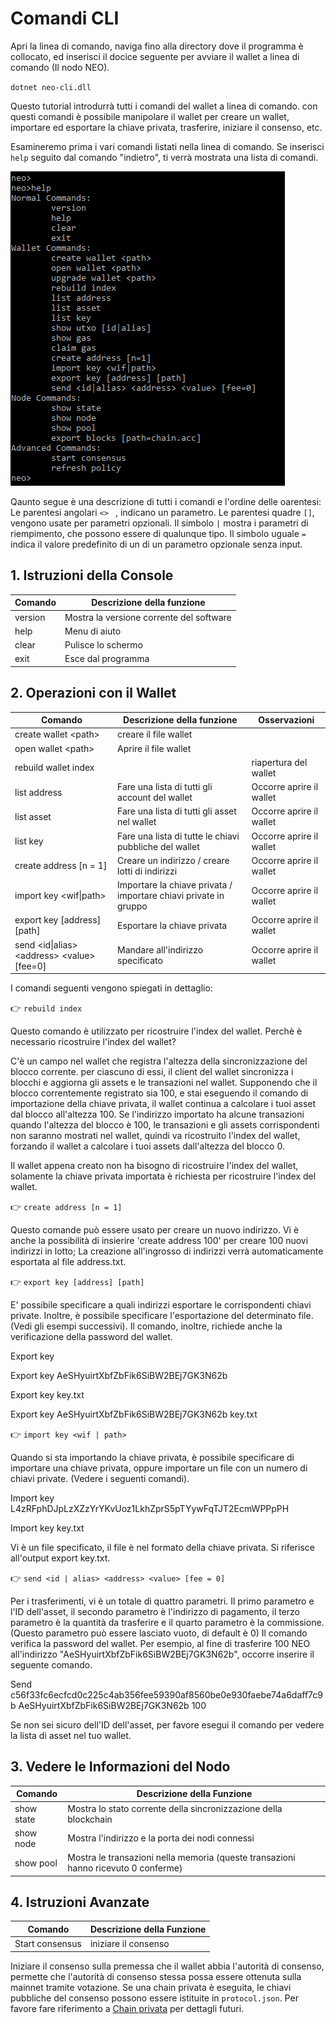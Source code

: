 # Comandi CLI

Apri la linea di comando, naviga fino alla directory dove il programma è collocato, ed inserisci il docice seguente per avviare il wallet a linea di comando (Il nodo NEO).

`dotnet neo-cli.dll`

Questo tutorial introdurrà  tutti i comandi del wallet a linea di comando. con questi comandi è possibile manipolare il wallet per creare un wallet, importare ed esportare la chiave privata, trasferire, iniziare il consenso, etc.

Esamineremo prima i vari comandi listati nella linea di comando. Se inserisci `help` seguito dal comando "indietro", ti verrà mostrata una lista di comandi.

![image](/assets/cli_2.png)

Qaunto segue è una descrizione di tutti i comandi e l'ordine delle oarentesi:
Le parentesi angolari ``<> `` , indicano un parametro.
Le parentesi quadre `[]`, vengono usate per parametri opzionali.
Il simbolo `|` mostra i parametri di riempimento, che possono essere di qualunque tipo.
Il simbolo uguale `=` indica il valore predefinito di un di un parametro opzionale senza input. 

## 1. Istruzioni della Console

| Comando      | Descrizione della funzione      |
| ------- | --------- |
| version | Mostra la versione corrente del software |
| help    | Menu di aiuto      |
| clear   | Pulisce lo schermo      |
| exit    | Esce dal programma      |

## 2. Operazioni con il Wallet

Comando | Descrizione della funzione | Osservazioni |
| ---------------------------------------- | -------------------------------- | ------ |
| create wallet \<path> | creare il file wallet|
| open wallet \<path> | Aprire il file wallet |
| rebuild wallet index | | riapertura del wallet |
| list address | Fare una lista di tutti gli account del wallet | Occorre aprire il wallet |
| list asset | Fare una lista di tutti gli asset nel wallet| Occorre aprire il wallet |
| list key | Fare una lista di tutte le chiavi pubbliche del wallet | Occorre aprire il wallet |
| create address [n = 1] | Creare un indirizzo / creare lotti di indirizzi | Occorre aprire il wallet |
| import key \<wif\|path> | Importare la chiave privata / importare chiavi private in gruppo | Occorre aprire il wallet |
| export key \[address] [path] | Esportare la chiave privata | Occorre aprire il wallet |
| send \<id\|alias> \<address> \<value> [fee=0]| Mandare all'indirizzo specificato | Occorre aprire il wallet |

I comandi seguenti vengono spiegati in dettaglio:

👉 `rebuild index`

Questo comando è utilizzato per ricostruire l'index del wallet.
Perchè è necessario ricostruire l'index del wallet?

C'è un campo nel wallet che registra l'altezza della sincronizzazione del blocco corrente. per ciascuno di essi, il client del wallet sincronizza i blocchi e aggiorna gli assets e le transazioni nel wallet. Supponendo che il blocco correntemente registrato sia 100, e stai eseguendo il comando di importazione della chiave privata, il wallet continua a calcolare i tuoi asset dal blocco all'altezza 100. Se l'indirizzo importato ha alcune transazioni quando l'altezza del blocco è 100, le transazioni e gli assets corrispondenti non saranno mostrati nel wallet, quindi va ricostruito l'index del wallet, forzando il wallet a calcolare i tuoi assets dall'altezza del blocco 0. 

Il wallet appena creato non ha bisogno di ricostruire l'index del wallet, solamente la chiave privata importata è richiesta per ricostruire l'index del wallet.

👉 `create address [n = 1]`

Questo comande può essere usato per creare un nuovo indirizzo. Vi è anche la possibilità di insierire 'create address 100' per creare 100 nuovi indirizzi in lotto; La creazione all'ingrosso di indirizzi verrà automaticamente esportata al file address.txt.

👉 `export key [address] [path]`

E' possibile specificare a quali indirizzi esportare le corrispondenti chiavi private. Inoltre, è possibile specificare l'esportazione del determinato file. (Vedi gli esempi successivi). Il comando, inoltre, richiede anche la verificazione della password del wallet.

Export key

Export key AeSHyuirtXbfZbFik6SiBW2BEj7GK3N62b

Export key key.txt

Export key AeSHyuirtXbfZbFik6SiBW2BEj7GK3N62b key.txt

👉 `import key <wif | path>`

Quando si sta importando la chiave privata, è possibile specificare di importare una chiave privata, oppure importare un file con un numero di chiavi private. (Vedere i seguenti comandi).

Import key L4zRFphDJpLzXZzYrYKvUoz1LkhZprS5pTYywFqTJT2EcmWPPpPH

Import key key.txt

Vi è  un file specificato, il file è nel formato della chiave privata. Si riferisce all'output export key.txt.

👉 `send <id | alias> <address> <value> [fee = 0]`

Per i trasferimenti, vi è un totale di quattro parametri. Il primo parametro e l'ID dell'asset, il secondo parametro è l'indirizzo di pagamento, il terzo parametro è  la quantità  da trasferire e il quarto parametro è la commissione. (Questo parametro può essere lasciato vuoto, di default è 0) Il comando verifica la password del wallet. Per esempio, al fine di trasferire 100 NEO all'indirizzo "AeSHyuirtXbfZbFik6SiBW2BEj7GK3N62b", occorre inserire il seguente comando.

Send c56f33fc6ecfcd0c225c4ab356fee59390af8560be0e930faebe74a6daff7c9b AeSHyuirtXbfZbFik6SiBW2BEj7GK3N62b 100

Se non sei sicuro dell'ID dell'asset, per favore esegui il comando per vedere la lista di asset nel tuo wallet.

## 3. Vedere le Informazioni del Nodo

Comando | Descrizione della Funzione |
| ---------- | ----------------------- |
show state | Mostra lo stato corrente della sincronizzazione della blockchain |
show node | Mostra l'indirizzo e la porta dei nodi connessi |
show pool | Mostra le transazioni nella memoria (queste transazioni hanno ricevuto 0 conferme) 

## 4. Istruzioni Avanzate

Comando | Descrizione della Funzione|
| --------------- | ---- |
Start consensus | iniziare il consenso 
Iniziare il consenso sulla premessa che il wallet abbia l'autorità di consenso, permette che l'autorità di consenso stessa possa essere ottenuta sulla mainnet tramite votazione. Se una chain privata è eseguita, le chiavi pubbliche del consenso possono essere istituite in `protocol.json`. Per favore fare riferimento a [Chain privata](private-chain.md) per dettagli futuri.
